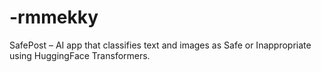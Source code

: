# -rmmekky
SafePost – AI app that classifies text and images as Safe or Inappropriate using HuggingFace Transformers.
